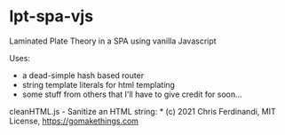 # lpt-spa-vjs

Laminated Plate Theory in a SPA using vanilla Javascript

Uses:
- a dead-simple hash based router
- string template literals for html templating
- some stuff from others that I'll have to give credit for soon...

cleanHTML.js - Sanitize an HTML string:  * (c) 2021 Chris Ferdinandi, MIT License, https://gomakethings.com
